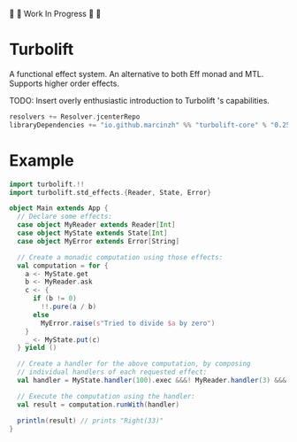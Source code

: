 :construction: :construction: Work In Progress :construction: :construction:

# Turbolift

A functional effect system. An alternative to both Eff monad and MTL. Supports higher order effects.

TODO: Insert overly enthusiastic introduction to Turbolift 's capabilities.

```scala
resolvers += Resolver.jcenterRepo
libraryDependencies += "io.github.marcinzh" %% "turbolift-core" % "0.25.0"
```


# Example
```scala
import turbolift.!!
import turbolift.std_effects.{Reader, State, Error}

object Main extends App {
  // Declare some effects:
  case object MyReader extends Reader[Int]
  case object MyState extends State[Int]
  case object MyError extends Error[String]

  // Create a monadic computation using those effects:
  val computation = for {
    a <- MyState.get
    b <- MyReader.ask
    c <- {
      if (b != 0) 
        !!.pure(a / b)
      else 
        MyError.raise(s"Tried to divide $a by zero")
    }
    _ <- MyState.put(c)
  } yield ()

  // Create a handler for the above computation, by composing
  // individual handlers of each requested effect:
  val handler = MyState.handler(100).exec &&&! MyReader.handler(3) &&&! MyError.handler

  // Execute the computation using the handler:
  val result = computation.runWith(handler)

  println(result) // prints "Right(33)"
}
```
